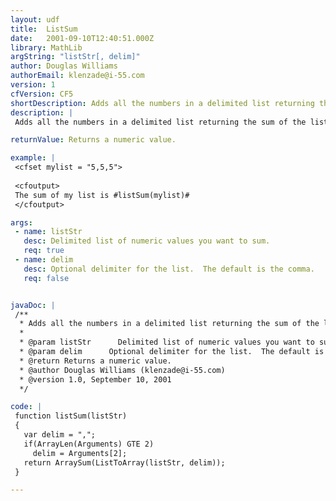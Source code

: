 ```yaml
---
layout: udf
title:  ListSum
date:   2001-09-10T12:40:51.000Z
library: MathLib
argString: "listStr[, delim]"
author: Douglas Williams
authorEmail: klenzade@i-55.com
version: 1
cfVersion: CF5
shortDescription: Adds all the numbers in a delimited list returning the sum of the list.
description: |
 Adds all the numbers in a delimited list returning the sum of the list.

returnValue: Returns a numeric value.

example: |
 <cfset mylist = "5,5,5">
 
 <cfoutput>
 The sum of my list is #listSum(mylist)#
 </cfoutput>

args:
 - name: listStr
   desc: Delimited list of numeric values you want to sum.
   req: true
 - name: delim
   desc: Optional delimiter for the list.  The default is the comma.
   req: false


javaDoc: |
 /**
  * Adds all the numbers in a delimited list returning the sum of the list.
  * 
  * @param listStr      Delimited list of numeric values you want to sum. 
  * @param delim      Optional delimiter for the list.  The default is the comma. 
  * @return Returns a numeric value. 
  * @author Douglas Williams (klenzade@i-55.com) 
  * @version 1.0, September 10, 2001 
  */

code: |
 function listSum(listStr)
 {
   var delim = ",";
   if(ArrayLen(Arguments) GTE 2) 
     delim = Arguments[2];
   return ArraySum(ListToArray(listStr, delim));
 }

---
```


